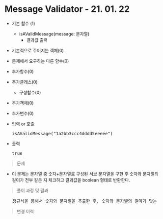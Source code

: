 # Message Validator - 21. 01. 22

- 기본 함수 (1)
  - isAValidMessage(message: 문자열)
    - 결과값 출력
- 기본적으로 주어지는 객체(0)
- 문제에서 요구하는 다른 함수(0)
- 추가함수(0)
- 추가클래스(0)
  - 구성함수(0)
- 추가객체(0)
- 추가변수(0)

- 입력 or 호출
  <pre>isAValidMessage("1a2bb3ccc4dddd5eeeee")</pre>
 
- 출력
  <pre>true</pre>

> 문제
  - 이 문제는 문자열 중 숫자+문자열로 구성된 서브 문자열을 구한 후 숫자와 문자열의 길이가 전부 같은 지 체크하고 결과값을 boolean 형태로 반환한다.

> 풀이 과정 및 결과
<pre>
   정규식을 통해서 숫자와 문자열을 추출한 후, 숫자와 문자열의 길이가 맞는 지 체크하고 다른 경우 false를 반환한다. 그 외의 경우는 true 반환.
</pre>

>변경 이력
<pre>
</pre>